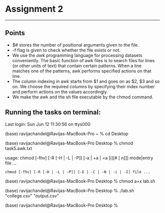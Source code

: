 # Assignment 2

- - -

## Points

* $# stores the number of positional arguments given to the file.
* -f flag is given to check whether the file exists or not.
* We use the *awk* programming language for processing datasets conveniently. The basic function of awk files is to search files for lines (or other units of text) that contain certain patterns. When a line matches one of the patterns, awk performs specified actions on that line.
* The column indexing in awk starts from $1 and goes on as $2, $3 and so on. We choose the required columns by specifying their index number and perform actions on the values accordingly.
* We make the awk and the sh file executable by the chmod command.

## Running the tasks on terminal:
Last login: Sun Jun 12 11:30:56 on ttys000

(base) ravijachandel@Ravijas-MacBook-Pro ~ % cd Desktop

(base) ravijachandel@Ravijas-MacBook-Pro Desktop % chmod task5.awk.txt

usage:	chmod [-fhv] [-R [-H | -L | -P]] [-a | +a | =a  [i][# [ n]]] mode|entry file ...

	chmod [-fhv] [-R [-H | -L | -P]] [-E | -C | -N | -i | -I] file ...

(base) ravijachandel@Ravijas-MacBook-Pro Desktop % chmod a+x lab.sh

(base) ravijachandel@Ravijas-MacBook-Pro Desktop % ./lab.sh "college.csv" "output.csv"

(base) ravijachandel@Ravijas-MacBook-Pro Desktop % 

